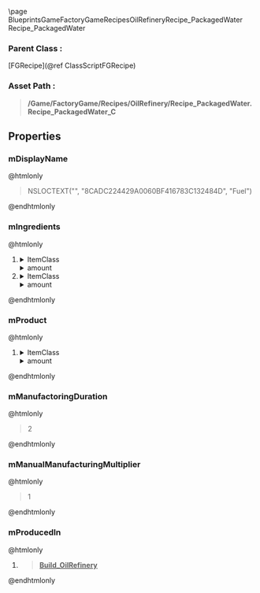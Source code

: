 \page BlueprintsGameFactoryGameRecipesOilRefineryRecipe_PackagedWater Recipe_PackagedWater
### Parent Class :
[FGRecipe](@ref ClassScriptFGRecipe)
### Asset Path :
<b><blockquote>/Game/FactoryGame/Recipes/OilRefinery/Recipe_PackagedWater.Recipe_PackagedWater_C</blockquote></b>
## Properties

### mDisplayName
@htmlonly
<blockquote>NSLOCTEXT("", "8CADC224429A0060BF416783C132484D", "Fuel")</blockquote>
@endhtmlonly

### mIngredients
@htmlonly
<ol>
<li>
<details>
 <summary>ItemClass</summary>
<b><a href="_blueprints_game_factory_game_resource_raw_resources_water_desc__water.html"><blockquote>Desc_Water</blockquote></a></b>
</details>
<details>
 <summary>amount</summary>
<blockquote>2000</blockquote>
</details>
</li>
<li>
<details>
 <summary>ItemClass</summary>
<b><a href="_blueprints_game_factory_game_resource_parts_fluid_canister_desc__fluid_canister.html"><blockquote>Desc_FluidCanister</blockquote></a></b>
</details>
<details>
 <summary>amount</summary>
<blockquote>2</blockquote>
</details>
</li>
</ol>
@endhtmlonly

### mProduct
@htmlonly
<ol>
<li>
<details>
 <summary>ItemClass</summary>
<b><a href="_blueprints_game_factory_game_resource_raw_resources_water_desc__packaged_water.html"><blockquote>Desc_PackagedWater</blockquote></a></b>
</details>
<details>
 <summary>amount</summary>
<blockquote>2</blockquote>
</details>
</li>
</ol>
@endhtmlonly

### mManufactoringDuration
@htmlonly
<blockquote>2</blockquote>
@endhtmlonly

### mManualManufacturingMultiplier
@htmlonly
<blockquote>1</blockquote>
@endhtmlonly

### mProducedIn
@htmlonly
<ol>
<li>
<b><a href="_blueprints_game_factory_game_buildable_factory_oil_refinery_build__oil_refinery.html"><blockquote>Build_OilRefinery</blockquote></a></b>
</li>
</ol>
@endhtmlonly

